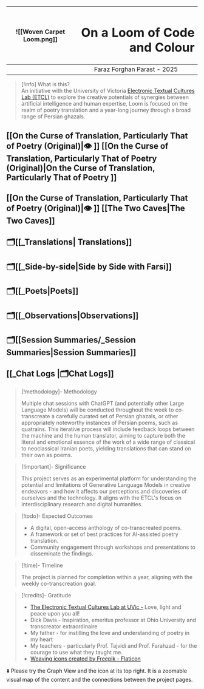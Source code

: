 
| ![[Woven Carpet Loom.png]] | <h1 align="right">On a Loom of Code and Colour</h1> |
| -------------------------- | --------------------------------------------------- |
|                            | <center>Faraz Forghan Parast - 2025</center>        |
> [!info] What is this?  
> An initiative with the University of Victoria [Electronic Textual Cultures Lab (ETCL)](https://etcl.uvic.ca) to explore the creative potentials of synergies between artificial intelligence and human expertise, Loom is focused on the realm of poetry translation and a year-long journey through a broad range of Persian ghazals.

## [[On the Curse of Translation, Particularly That of Poetry (Original)|👁️ ]]  [[On the Curse of Translation, Particularly That of Poetry (Original)|On the Curse of Translation, Particularly That of Poetry  ]]   
## [[On the Curse of Translation, Particularly That of Poetry (Original)|👁️ ]]  [[The Two Caves|The Two Caves]]

## 🗂️[[_Translations| Translations]]
## 🗂️[[_Side-by-side|Side by Side with Farsi]]
## 🗂️[[_Poets|Poets]]  
## 🗂️[[_Observations|Observations]]
## 🗂️[[Session Summaries/_Session Summaries|Session Summaries]]
## [[_Chat Logs |🗂️Chat Logs]]


> [!methodology]- Methodology
> 
> Multiple chat sessions with ChatGPT (and potentially other Large Language Models) will be conducted throughout the week to co-transcreate a carefully curated set of Persian ghazals, or other appropriately noteworthy instances of Persian poems, such as quatrains. This iterative process will include feedback loops between the machine and the human translator, aiming to capture both the literal and emotional essence of the work of a wide range of classical to neoclassical Iranian poets, yielding translations that can stand on their own as poems.

> [!important]- Significance
> 
> This project serves as an experimental platform for understanding the potential and limitations of Generative Language Models in creative endeavors - and how it affects our perceptions and discoveries of ourselves and the technology. It aligns with the ETCL's focus on interdisciplinary research and digital humanities.

> [!todo]- Expected Outcomes
> - A digital, open-access anthology of co-transcreated poems.
> - A framework or set of best practices for AI-assisted poetry translation.
> - Community engagement through workshops and presentations to disseminate the findings.

> [!time]- Timeline
>  
> The project is planned for completion within a year, aligning with the weekly co-transcreation goal.

> [!credits]- Gratitude
> -  [The Electronic Textual Cultures Lab at UVic -](http://etcl.uvic.ca)  Love, light and peace upon you all! 
> - Dick Davis - Inspiration, emeritus professor at Ohio University and transcreator extraordinaire  
> - My father - for instilling the love and understanding of poetry in my heart
> - My teachers - particularly Prof. Tajvidi and Prof. Farahzad - for the courage to use what they taught me.  
>- <a href="https://www.flaticon.com/free-icons/weaving" title="weaving icons">Weaving icons created by Freepik - Flaticon</a>

⬇️ Please try the Graph View and the icon at its top right. It is a zoomable visual map of the content and the connections between the project pages. 